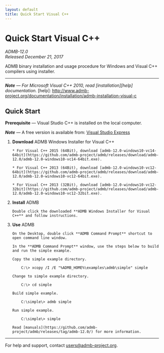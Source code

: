 ```yaml
---
layout: default
title: Quick Start Visual C++
---
```


Quick Start Visual C++
======================

*ADMB-12.0*  
*Released December 21, 2017*  

ADMB binary installation and usage procedure for Windows and Visual C++ compilers using installer.

---
_**Note** &mdash; For Microsoft Visual C++ 2010, read [installation][help] documentation._
[help]: http://www.admb-project.org/documentation/installation/admb-installation-visual-c


Quick Start
-----------

**Prerequisite** &mdash; Visual Studio C++ is installed on the local computer.

_**Note**_ &mdash; A free version is available from: [Visual Studio Express](http://www.visualstudio.com/downloads/download-visual-studio-vs#d-express-windows-desktop)

1. **Download** ADMB Windows Installer for Visual C++

       * For Visual C++ 2015 (64Bit), download [admb-12.0-windows10-vc14-64bit](https://github.com/admb-project/admb/releases/download/admb-12.0/admb-12.0-windows10-vc14-64bit.exe).

       * For Visual C++ 2013 (64Bit), download [admb-12.0-windows10-vc12-64bit](https://github.com/admb-project/admb/releases/download/admb-12.0/admb-12.0-windows10-vc12-64bit.exe).

       * For Visual C++ 2013 (32Bit), download [admb-12.0-windows10-vc12-32bit](https://github.com/admb-project/admb/releases/download/admb-12.0/admb-12.0-windows10-vc12-32bit.exe).

2. **Install** ADMB

       Double click the downloaded **ADMB Windows Installer for Visual C++** and follow instructions.

3. **Use** ADMB
       
       On the Desktop, double click **ADMB Command Prompt** shortcut to open command line window.

       In the **ADMB Command Prompt** window, use the steps below to build and run the simple example.
 
       Copy the simple example directory.

           C:\> xcopy /I /E "%ADMB_HOME%\examples\admb\simple" simple

       Change to simple example directory.       

           C:\> cd simple

       Build simple example.

           C:\simple\> admb simple

       Run simple example.

           C:\simple\> simple

       Read [manuals](https://github.com/admb-project/admb/releases/tag/admb-12.0/) for more information.
       
---
For help and support, contact <users@admb-project.org>.
